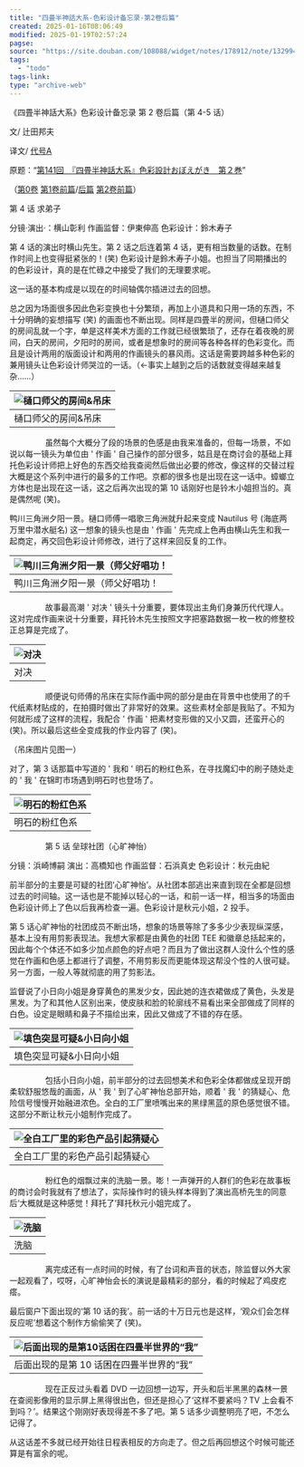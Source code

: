 ```yaml
---
title: "四畳半神話大系-色彩设计备忘录-第2卷后篇"
created: 2025-01-16T08:06:49
modified: 2025-01-19T02:57:24
pagse:
source: "https://site.douban.com/108088/widget/notes/178912/note/132994294/"
tags:
  - "todo"
tags-link:
type: "archive-web"
---
```


《四畳半神話大系》色彩设计备忘录 第 2 卷后篇（第 4-5 话）

文/ 辻田邦夫

译文/ [代号A](https://www.douban.com/link2/?url=http%3A%2F%2Fwww.douban.com%2Fpeople%2FTAIGOUA%2F)

原题：“[第141回　『四畳半神話大系』色彩設計おぼえがき　第２巻](https://www.douban.com/link2/?url=http%3A%2F%2Fwww.style.fm%2Fas%2F05_column%2Ftsujita%2Ftsujita141.shtml&link2key=706d0919f9)”

（[第0卷](https://www.douban.com/link2/?url=http%3A%2F%2Fsite.douban.com%2Fwidget%2Fnotes%2F178912%2Fnote%2F104492148%2F) [第1卷前篇](https://www.douban.com/link2/?url=http%3A%2F%2Fsite.douban.com%2Fwidget%2Fnotes%2F178912%2Fnote%2F124523646%2F)/[后篇](https://www.douban.com/link2/?url=http%3A%2F%2Fsite.douban.com%2Fwidget%2Fnotes%2F178912%2Fnote%2F124612707%2F) [第2卷前篇](https://www.douban.com/link2/?url=http%3A%2F%2Fsite.douban.com%2Fwidget%2Fnotes%2F178912%2Fnote%2F132987601%2F)）

第 4 话 求弟子

分镜·演出·：横山彰利 作画监督：伊東伸高 色彩设计：鈴木寿子

第 4 话的演出时横山先生。第 2 话之后连着第 4 话，更有相当数量的话数。在制作时间上也变得挺紧张的！(笑) 色彩设计是鈴木寿子小姐。也担当了同期播出的 的色彩设计，真的是在忙碌之中接受了我们的无理要求呢。

这一话的基本构成是以现在的时间轴偶尔插进过去的回想。

总之因为场面很多因此色彩变换也十分繁琐，再加上小道具和只用一场的东西，不十分明确的妄想描写 (笑) 的画面也不断出现。同样是四畳半的房间，但樋口师父的房间乱就一个字，单是这样美术方面的工作就已经很繁琐了，还存在着夜晚的房间，白天的房间，夕阳时的房间，或者是想象时的房间等各种各样的色彩变化。而且是设计两用的版面设计和两用的作画镜头的暴风雨。这话是需要跨越多种色彩的兼用镜头让色彩设计师哭泣的一话。（←事实上越到之后的话数就变得越来越复杂……）

| ![樋口师父的房间&吊床](https://img2.doubanio.com/view/note/large/public/p132994294-1.jpg) |
| --- |
| 樋口师父的房间&吊床 |

                虽然每个大概分了段的场景的色感是由我来准备的，但每一场景，不如说以每一镜头为单位由 ' 作画 ' 自己操作的部分很多，姑且是在商讨会的基础上拜托色彩设计师把上好色的东西交给我查阅然后做出必要的修改，像这样的交替过程大概是这个系列中进行的最多的工作吧。京都的很多也是出现在这一话中。蟑螂立方体也是出现在这一话，这之后再次出现的第 10 话刚好也是铃木小姐担当的。真是偶然呢 (笑)。

鸭川三角洲夕阳一景。樋口师傅一唱歌三角洲就升起来变成 Nautilus 号 (海底两万里中潜水艇名) 这一想象的镜头也是由 ' 作画 ' 先完成上色再由横山先生和我一起商定，再交回色彩设计师修改，进行了这样来回反复的工作。

| ![鸭川三角洲夕阳一景（师父好唱功！](https://img3.doubanio.com/view/note/large/public/p132994294-3.jpg) |
| --- |
| 鸭川三角洲夕阳一景（师父好唱功！ |

                故事最高潮 ' 对决 ' 镜头十分重要，要体现出主角们身兼历代代理人。这对完成作画来说十分重要，拜托铃木先生按照文字把塞路数据一枚一枚的修整校正总算是完成了。

| ![对决](https://img3.doubanio.com/view/note/large/public/p132994294-2.jpg) |
| --- |
| 对决 |

                顺便说句师傅的吊床在实际作画中网的部分是由在背景中也使用了的千代纸素材贴成的，在拍摄时做出了非常好的效果。这些素材全部是我贴了。不知为何就形成了这样的流程，我配合 ' 作画 ' 把素材变形做的又小又圆，还蛮开心的 (笑)。所以最后这些全变成我的作业内容了 (笑)。

（吊床图片见图一）

对了，第 3 话那篇中写道的 ' 我和 ' 明石的粉红色系，在寻找魔幻中的刷子随处走的 ' 我 ' 在锦町市场遇到明石时也登场了。

| ![明石的粉红色系](https://img9.doubanio.com/view/note/large/public/p132994294-4.jpg) |
| --- |
| 明石的粉红色系 |

                第 5 话 垒球社团（心旷神怡）

分镜：浜崎博嗣 演出：高橋知也 作画监督：石浜真史 色彩设计：秋元由紀

前半部分的主要是可疑的社团‘心旷神怡’。从社团本部逃出来直到现在全都是回想过去的时间轴。这一话也是不能掉以轻心的一话，和前一话一样，相当多的场面由色彩设计师上了色以后我再检查一遍。色彩设计是秋元小姐，2 投手。

第 5 话心旷神怡的社团成员不断出场，想象的场景等除了多多少少表现纵深感，基本上没有用剪影表现法。我想大家都是由黄色的社团 TEE 和徽章总括起来的，因此每个个体还不如多少加点颜色的好点吧？而且为了做出这群人没什么个性的感觉在作画和色感上都进行了调整，不用剪影反而更能体现这帮没个性的人很可疑。另一方面，一般人等就彻底的用了剪影法。

监督说了小日向小姐是身穿黄色的黑发少女，因此她的连衣裙做成了黄色，头发是黑发。为了和其他人区别出来，使皮肤和脸的轮廓线不易看出来全部做成了同样的白色。设定是眼睛和鼻子不描绘出来，因此又做成了不错的存在感。

| ![填色突显可疑&小日向小姐](https://img9.doubanio.com/view/note/large/public/p132994294-5.jpg) |
| --- |
| 填色突显可疑&小日向小姐 |

                包括小日向小姐，前半部分的过去回想美术和色彩全体都做成呈现开朗柔软舒服悠哉的画面，从 ' 我 ' 到了心旷神怡总部开始，顺着 ' 我 ' 的猜疑心、危险信号慢慢开始融进浓色。全白的工厂里喷嘴出来的黑绿黑蓝的原色感觉很不错。这部分不断让秋元小姐制作完成了。

| ![全白工厂里的彩色产品引起猜疑心](https://img9.doubanio.com/view/note/large/public/p132994294-6.jpg) |
| --- |
| 全白工厂里的彩色产品引起猜疑心 |

                粉红色的烟飘过来的洗脑一景。嘭！一声弹开的人群们的色彩在故事板的商讨会时我就有了想法了，实际操作时的镜头样本得到了演出高桥先生的同意后‘大概就是这种感觉！拜托了’拜托秋元小姐完成了。

| ![洗脑](https://img3.doubanio.com/view/note/large/public/p132994294-7.jpg) |
| --- |
| 洗脑 |

                离完成还有一点时间的时候，有了台词和声音的状态，除监督以外大家一起观看了，哎呀，心旷神怡会长的演说是最精彩的部分，看的时候起了鸡皮疙瘩。

最后窗户下面出现的‘第 10 话的我’。前一话的十万日元也是这样，‘观众们会怎样反应呢’想着这个制作方偷偷笑了 (笑)。

| ![后面出现的是第10话困在四畳半世界的“我”](https://img1.doubanio.com/view/note/large/public/p132994294-8.jpg) |
| --- |
| 后面出现的是第 10 话困在四畳半世界的“我” |

                现在正反过头看着 DVD 一边回想一边写，开头和后半黑黑的森林一景在查阅影像用的显示屏上黑得很出色，但还是担心了‘这样不要紧吗？TV 上会看不到吗？’。结果这个刚刚好表现得差不多了吧。第 5 话多少调整明亮了吧，不怎么记得了。

从这话差不多就已经开始往日程表相反的方向走了。但之后再回想这个时候可能还算是有富余的呢。
